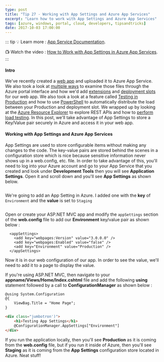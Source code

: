 ```yaml
---
type: post
title: "Tip 27 - Working with App Settings and Azure App Services"
excerpt: "Learn how to work with App Settings and Azure App Services"
tags: [azure, windows, portal, cloud, developers, tipsandtricks]
date: 2017-10-03 17:00:00
---
```


::: tip
:bulb: Learn more : [App Service Documentation](https://docs.microsoft.com/azure/app-service?WT.mc_id=docs-azuredevtips-micrum). 

:tv: Watch the video : [How to Work with App Settings in Azure App Services](https://www.youtube.com/watch?v=P7CUEU9c0MM&list=PLLasX02E8BPCNCK8Thcxu-Y-XcBUbhFWC&index=22?WT.mc_id=youtube-azuredevtips-micrum).
:::

#### Intro

We've recently created a [web app](https://microsoft.github.io/AzureTipsAndTricks/blog/tip19.html) and uploaded it to Azure App Service. We also took a look at [multiple ways](https://microsoft.github.io/AzureTipsAndTricks/blog/tip20.html) to examine those files through the Azure portal interface and how we'd add [extensions](https://microsoft.github.io/AzureTipsAndTricks/blog/tip21.html) and [deployment slots](https://microsoft.github.io/AzureTipsAndTricks/blog/tip22.html) for our web app. We also took a look at a feature called [Testing in Production](https://microsoft.github.io/AzureTipsAndTricks/blog/tip23.html) and how to use  [PowerShell](https://microsoft.github.io/AzureTipsAndTricks/blog/tip24.html) to automatically distribute the load between your Production and deployment slot. We wrapped up by looking at the [Azure Resource Explorer](https://microsoft.github.io/AzureTipsAndTricks/blog/tip25.html) to explore REST APIs and how to [perform load testing](https://microsoft.github.io/AzureTipsAndTricks/blog/tip26.html). In this post, we'll take advantage of App Settings to store a Key/Value pair securely in Azure and access it in your web app. 

#### Working with App Settings and Azure App Services

App Settings are used to store configurable items without making any changes to the code. The key-value pairs are stored behind the scenes in a configuration store which is nice because sensitive information never shows up in a web.config, etc. file. In order to take advantage of this, you'll need to log into your Azure account and go to your App Service that you created and look under **Development Tools** then you will see **Application Settings**. Open it and scroll down and you'll see **App Settings** as shown below. 

<img :src="$withBase('/files/appsettings1.png')">

We're going to add an App Setting in Azure. I added one with the **key** of `Environment` and the **value** is set to `Staging`

<img :src="$withBase('/files/appsettings2.png')">

Open or create your ASP.NET MVC app and modify the `appSettings` section of the **web.config** file to add our  **Environment** key/value pair as shown below :

```text
  <appSettings>
    <add key="webpages:Version" value="3.0.0.0" />
    <add key="webpages:Enabled" value="false" />
    <add key="Environment" value="Production" />
  </appSettings>
  ```

Now it is in our web configuration of our app. In order to see the value, we'll need to add it to a page to display the value. 

If you're using ASP.NET MVC, then navigate to your **appname/Views/Home/Index.cshtml** file and add the following **using** statement followed by a call to **ConfigurationManager** as shown below :


```html
@using System.Configuration
@{
    ViewBag.Title = "Home Page";
}

<div class="jumbotron')">
    <h1>Testing App Settings</h1>
    @ConfigurationManager.AppSettings["Environment"]
</div>

```

If you run the application locally, then you'll see **Production** as it is coming from the **web.config** file, but if you run it inside of Azure, then you'll see **Staging** as it is coming from the **App Settings** configuration store located in Azure. Neat stuff!

<img :src="$withBase('/files/appsettings3.png')">


